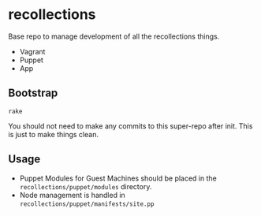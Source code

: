 recollections
=============

Base repo to manage development of all the recollections things.

* Vagrant
* Puppet
* App

## Bootstrap

`rake`

You should not need to make any commits to this super-repo after init.
This is just to make things clean.

## Usage
* Puppet Modules for Guest Machines should be placed in the `recollections/puppet/modules` directory. 
* Node management is handled in `recollections/puppet/manifests/site.pp`
